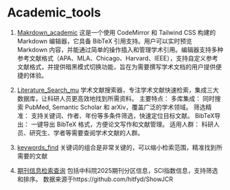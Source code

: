 # Academic_tools
1. [Makrdown_academic](https://yakeworld.github.io/Academic_tools/Academic_bibtex.html)
   这是一个使用 CodeMirror 和 Tailwind CSS 构建的 Markdown 编辑器，它具备 BibTeX 引用支持。用户可以实时预览 Markdown 内容，并能通过简单的操作插入和管理学术引用。编辑器支持多种参考文献格式（APA、MLA、Chicago、Harvard、IEEE），支持自定义参考文献格式，并提供暗黑模式切换功能，旨在为需要撰写学术文档的用户提供便捷的体验。 

3. [Literature_Search_mu](https://yakeworld.github.io/Academic_tools/Literature_Search_mu.html)
学术文献搜索器，专注学术文献快速检索，集成三大数据库，让科研人员更高效地找到所需资料。
主要特点：
多库集成： 同时搜索 PubMed, Semantic Scholar 和 arXiv，覆盖广泛的学术领域。
筛选精准： 支持关键词、作者、年份等多条件筛选，快速定位目标文献。
BibTeX导出： 一键导出 BibTeX 格式，方便论文写作和文献管理。
适用人群： 科研人员、研究生、学者等需要查阅学术文献的人群。

3. [keywords_find](https://yakeworld.github.io/Academic_tools/keywords_find.html)
关键词的组合是非常关键的，可以缩小检索范围，精准找到所需要的文献


4. [期刊信息检索查询](https://yakeworld.github.io/Academic_tools/zkyfqv2.html)
包括中科院2025期刊分区信息，SCI指数信息，支持筛选和排序。
数据来源于https://github.com/hitfyd/ShowJCR

 
